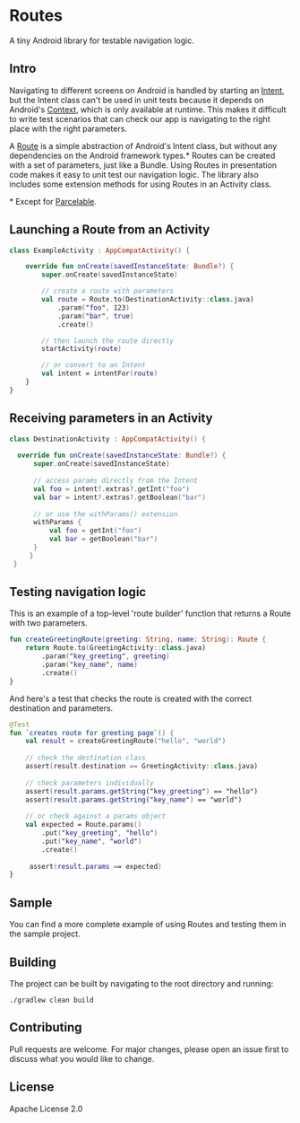 
  
# Routes    
A tiny Android library for testable navigation logic.
    
## Intro   
Navigating to different screens on Android is handled by starting an [Intent](https://developer.android.com/reference/android/content/Intent), but the Intent class can't be used in unit tests because it depends on Android's [Context](https://developer.android.com/reference/android/content/Context), which is only available at runtime. This makes it difficult to write test scenarios that can check our app is navigating to the right place with the right parameters.  
  
A [Route](https://github.com/greghynds/routes/blob/master/lib/src/main/java/com/gwh/routes/Route.kt) is a simple abstraction of Android's Intent class, but without any dependencies on the Android framework types.* Routes can be created with a set of parameters, just like a Bundle. Using Routes in presentation code makes it easy to unit test our navigation logic. The library also includes some extension methods for using Routes in an Activity class.

\* Except for [Parcelable](https://developer.android.com/reference/android/os/Parcelable). 
  
## Launching a Route from an Activity
```kotlin 
class ExampleActivity : AppCompatActivity() {

    override fun onCreate(savedInstanceState: Bundle?) {
        super.onCreate(savedInstanceState)

        // create a route with parameters
        val route = Route.to(DestinationActivity::class.java)
            .param("foo", 123)
            .param("bar", true)
            .create()

        // then launch the route directly 
        startActivity(route)

        // or convert to an Intent 
        val intent = intentFor(route)
    }
}
```    
## Receiving parameters in an Activity
```kotlin
class DestinationActivity : AppCompatActivity() {  
  
  override fun onCreate(savedInstanceState: Bundle?) {  
      super.onCreate(savedInstanceState)  
  
	  // access params directly from the Intent  
	  val foo = intent?.extras?.getInt("foo")  
	  val bar = intent?.extras?.getBoolean("bar")  
  
	  // or use the withParams() extension  
	  withParams {  
	      val foo = getInt("foo") 
	      val bar = getBoolean("bar")  
	  }  
     }
 }  
```  

## Testing navigation logic


This is an example of a top-level 'route builder' function that returns a Route with two parameters.  
  
```kotlin  
fun createGreetingRoute(greeting: String, name: String): Route {
    return Route.to(GreetingActivity::class.java)
        .param("key_greeting", greeting)
        .param("key_name", name)
        .create()
}
```  
And here's a test that checks the route is created with the correct destination and parameters.  

```kotlin
@Test 
fun `creates route for greeting page`() {    
    val result = createGreetingRoute("hello", "world")    
    
    // check the destination class
    assert(result.destination == GreetingActivity::class.java)    
    
    // check parameters individually    
    assert(result.params.getString("key_greeting") == "hello")    
    assert(result.params.getString("key_name") == "world")    
    
    // or check against a params object    
    val expected = Route.params()    
        .put("key_greeting", "hello")    
        .put("key_name", "world")    
        .create()    
    
     assert(result.params == expected) 
}  
``` 

## Sample 
You can find a more complete example of using Routes and testing them in the sample project. 
  
## Building    
 The project can be built by navigating to the root directory and running:    
    
```./gradlew clean build ```    

## Contributing  
 Pull requests are welcome. For major changes, please open an issue first to discuss what you would like to change.    

## License
Apache License 2.0